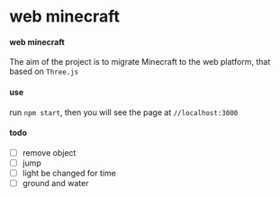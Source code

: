 web minecraft
========
#### web minecraft
The aim of the project is to migrate Minecraft to the web platform, that based on `Three.js`
#### use
run `npm start`, then you will see the page at `//localhost:3000`
#### todo
- [ ] remove object
- [ ] jump
- [ ] light be changed for time
- [ ] ground and water